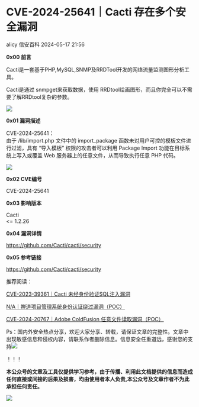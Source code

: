 #  CVE-2024-25641｜Cacti 存在多个安全漏洞   
alicy  信安百科   2024-05-17 21:56  
  
**0x00 前言**  
  
  
Cacti是一套基于PHP,MySQL,SNMP及RRDTool开发的网络流量监测图形分析工具。  
  
Cacti是通过 snmpget来获取数据，使用 RRDtool绘画图形，而且你完全可以不需要了解RRDtool复杂的参数。  
  
  
![](https://mmbiz.qpic.cn/sz_mmbiz_gif/Whm7t4Je6uosJkXSbGhPsLPRbnZeWHJ46ahlj3Nufwaf0ZJJFLRLSU11eTtav3rI1rM4Jw729Qzd2U24czUlicg/640?wx_fmt=gif&from=appmsg "")  
  
  
  
**0x01 漏洞描述**  
  
  
CVE-2024-25641：  
由于 /lib/import.php 文件中的 import_package 函数未对用户可控的模板文件进行过滤，具有 “导入模板” 权限的攻击者可以利用 Package Import 功能在目标系统上写入或覆盖 Web 服务器上的任意文件，从而导致执行任意 PHP 代码。  
  
  
![](https://mmbiz.qpic.cn/sz_mmbiz_jpg/Whm7t4Je6uosJkXSbGhPsLPRbnZeWHJ4xglUfrBBV9cyWJVsEUE3gRRujJsvhsMazicibw78lHQUbEVsgKylZ7Lg/640?wx_fmt=jpeg "")  
  
  
  
  
**0x02 CVE编号**  
  
  
CVE-2024-25641  
  
  
  
**0x03 影响版本**  
  
  
Cacti   
<= 1.2.26  
  
  
  
**0x04 漏洞详情**  
  
  
https://github.com/Cacti/cacti/security  
  
  
  
**0x05 参考链接**  
  
  
https://github.com/Cacti/cacti/security  
  
  
  
  
推荐阅读：  
  
  
[CVE-2023-39361｜Cacti 未经身份验证SQL注入漏洞](http://mp.weixin.qq.com/s?__biz=Mzg2ODcxMjYzMA==&mid=2247484549&idx=1&sn=9327ad9bf4c51c113cc1ea0fe0f36043&chksm=cea96d5cf9dee44a0a33b9175e443bada184c361225d214b7355460c709c495ca11eb809b078&scene=21#wechat_redirect)  
  
  
  
[N/A｜禅道项目管理系统身份认证绕过漏洞（POC）](http://mp.weixin.qq.com/s?__biz=Mzg2ODcxMjYzMA==&mid=2247485251&idx=1&sn=7598223ae3b4b591ace83cc8e1843488&chksm=cea96e9af9dee78c225ddc1b1d4fada644e572d2bafca55274714385f1cd0d227f8dbb64d26e&scene=21#wechat_redirect)  
  
  
  
[CVE-2024-20767｜Adobe ColdFusion 任意文件读取漏洞（POC）](http://mp.weixin.qq.com/s?__biz=Mzg2ODcxMjYzMA==&mid=2247485096&idx=2&sn=dd0048ec7cb3b7ca77d29b9d446f8f8d&chksm=cea96f71f9dee66720c13cb780e66b29b79fee5856b80c7df95371c75b1befb0a4eaeabec812&scene=21#wechat_redirect)  
  
  
  
  
  
Ps：国内外安全热点分享，欢迎大家分享、转载，请保证文章的完整性。文章中出现敏感信息和侵权内容，请联系作者删除信息。信息安全任重道远，感谢您的支持![](https://mmbiz.qpic.cn/mmbiz_png/Whm7t4Je6urTIficI8UhQibwpYWx4ic7Bk40AJlXrgx3icofWCbd5cbJFheld132R8exvlHnicn0AUjHLmVok4wV9qA/640?wx_fmt=png&wxfrom=5&wx_lazy=1&wx_co=1 "")  
  
！！！  
  
  
**本公众号的文章及工具仅提供学习参考，由于传播、利用此文档提供的信息而造成任何直接或间接的后果及损害，均由使用者本人负责,本公众号及文章作者不为此承担任何责任。**  
  
![](https://mmbiz.qpic.cn/mmbiz_png/Whm7t4Je6uqQ24S6worK6npevNP8p1uPc9jQeMAib2iaibBnibOzFaIbD0KlvsEtUAmL3xdbJJnWk74Y1KfBcIazzw/640?wx_fmt=png "")  
  
  
